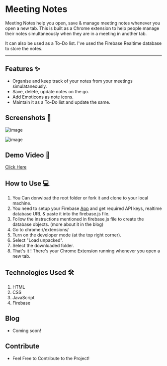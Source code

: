 # Meeting Notes
Meeting Notes help you open, save & manage meeting notes whenever you open a new tab. This is built as a Chrome extension to help people manage their notes simultaneously when they are in a meeting in another tab.

It can also be used as a To-Do list. I've used the Firebase Realtime database to store the notes. <br>
<hr>

## Features :sparkles:
- Organise and keep track of your notes from your meetings simulataneously.
- Save, delete, update notes on the go.
- Add Emoticons as note icons.
- Maintain it as a To-Do list and update the same.


## Screenshots :camera_flash:

![image](https://drive.google.com/uc?export=view&id=1A5rn2MMs4Eg3gmAZunjcq2aBcTWm0_d4)

![image](https://drive.google.com/uc?export=view&id=1X3MFCxd-JjUYgWiXJ5OTWA234rzZneez)



## Demo Video  :movie_camera:
[Click Here](https://youtu.be/E5RwMr0SwWc)


## How to Use :computer:
1. You Can donwload the root folder or fork it and clone to your local machine.
2. You need to setup your Firebase [App](https://console.firebase.google.com/) and get required API        	    keys, realtime database URL & paste it into the firebase.js file.
3. Follow the instructions mentioned in firebase.js file to create the database objects. (more about it in the blog)
4. Go to chrome://extensions/
5. Turn on the developer mode (at the top right corner).
6. Select "Load unpacked".
7. Select the downloaded folder. 
8. That's it ! There's your Chrome Extension running whenever you open a new tab.


## Technologies Used :hammer_and_wrench:
1. HTML
2. CSS
3. JavaScript
4. Firebase

## Blog
- Coming soon!

## Contribute 
- Feel Free to Contribute to the Project!
